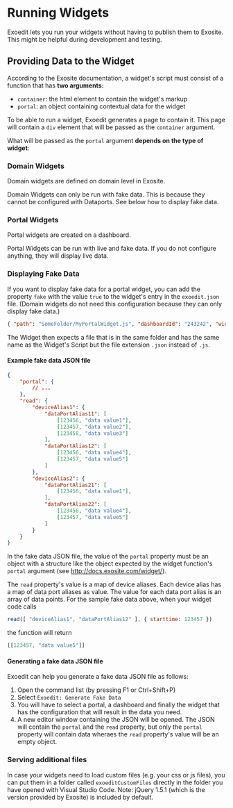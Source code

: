 # Running Widgets
Exoedit lets you run your widgets without having to publish them to Exosite. This might be helpful during development and testing.

## Providing Data to the Widget
According to the Exosite documentation, a widget's script must consist of a function that has **two arguments:**
* `container`: the html element to contain the widget's markup
* `portal`: an object containing contextual data for the widget

To be able to run a widget, Exoedit generates a page to contain it. This page will contain a `div` element that will be 
passed as the `container` argument.

What will be passed as the `portal` argument **depends on the type of widget**:
### Domain Widgets
Domain widgets are defined on domain level in Exosite.

Domain Widgets can only be run with fake data. This is because they cannot be configured with Dataports. See below how to display fake data.

### Portal Widgets
Portal widgets are created on a dashboard.

Portal Widgets can be run with live and fake data. If you do not configure anything, they will display live data.

### Displaying Fake Data
If you want to display fake data for a portal widget, you can add the property `fake` with the value `true` to the widget's entry in the `exoedit.json` file. (Domain widgets do not need this configuration because they can only display fake data.)
```json
{ "path": "SomeFolder/MyPortalWidget.js", "dashboardId": "243242", "widgetTitle": "Awsome Widget", "fake": true }
```
The Widget then expects a file that is in the same folder and has the same name as the Widget's Script but the file extension `.json` instead of `.js`.

#### Example fake data JSON file
```json
{
    "portal": {
        // ...
    },
    "read": {
        "deviceAlias1": {
            "dataPortAlias11": [
                [123456, "data value1"],
                [123457, "data value2"],
                [123458, "data value3"]
            ],
            "dataPortAlias12": [
                [123456, "data value4"],
                [123457, "data value5"]
            ]
        },
        "deviceAlias2": {
            "dataPortAlias21": [
                [123456, "data value1"],
            ],
            "dataPortAlias22": [
                [123456, "data value4"],
                [123457, "data value5"]
            ]
        }
    }
}
```
In the fake data JSON file, the value of the `portal` property must be an object with a structure like the object expected by the widget function's `portal` argument (see http://docs.exosite.com/widget/).

The `read` property's value is a map of device aliases. Each device alias has a map of data port aliases as value. The value for each data port alias is an array of data points. For the sample fake data above, when your widget code calls
```javascript
read([ "deviceAlias1", "dataPortAlias12" ], { starttime: 123457 })
``` 
the function will return 
```javascript
[[123457, "data value5"]]
```

#### Generating a fake data JSON file
Exoedit can help you generate a fake data JSON file as follows:

1. Open the command list (by pressing F1 or Ctrl+Shift+P)
2. Select `Exoedit: Generate Fake Data`
3. You will have to select a portal, a dashboard and finally the widget that has the configuration that will result in the data you need.
4. A new editor window containing the JSON will be opened. The JSON will contain the `portal` and the `read` property, but only the `portal` property will contain data wheraes the `read` property's value will be an empty object. 

### Serving additional files
In case your widgets need to load custom files (e.g. your css or js files), you can put them in a folder called `exoeditCustomFiles` directly in the folder you have opened with Visual Studio Code.
Note: jQuery 1.5.1 (which is the version provided by Exosite) is included by default.